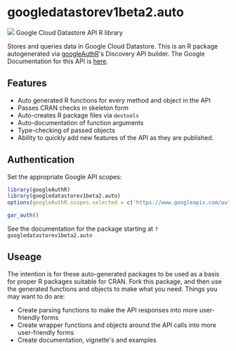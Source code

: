 # googledatastorev1beta2.auto
![](http://www.google.com/images/icons/product/search-32.gif)
Google Cloud Datastore API R library

Stores and queries data in Google Cloud Datastore.
This is an R package autogenerated via [googleAuthR](http://code.markedmondson.me/googleAuthR)'s Discovery API builder. 
The Google Documentation for this API is [here](https://developers.google.com/datastore/).

## Features 
 * Auto generated R functions for every method and object in the API
 * Passes CRAN checks in skeleton form
 * Auto-creates R package files via `devtools`
 * Auto-documentation of function arguments
 * Type-checking of passed objects
 * Ability to quickly add new features of the API as they are published.

## Authentication
Set the appropriate Google API scopes:

```r
library(googleAuthR)
library(googledatastorev1beta2.auto)
options(googleAuthR.scopes.selected = c('https://www.googleapis.com/auth/cloud-platform', 'https://www.googleapis.com/auth/datastore', 'https://www.googleapis.com/auth/userinfo.email'))

gar_auth()
```
 See the documentation for the package starting at `?googledatastorev1beta2.auto`
## Useage
The intention is for these auto-generated packages to be used as a basis for proper R packages suitable for CRAN.
Fork this package, and then use the generated functions and objects to make what you need.
Things you may want to do are:
* Create parsing functions to make the API responses into more user-friendly forms
* Create wrapper functions and objects around the API calls into more user-friendly forms
* Create documentation, vignette's and examples

